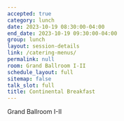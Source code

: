 ```yaml
---
accepted: true
category: lunch
date: 2023-10-19 08:30:00-04:00
end_date: 2023-10-19 09:30:00-04:00
group: lunch
layout: session-details
link: /catering-menus/
permalink: null
room: Grand Ballroom I-II
schedule_layout: full
sitemap: false
talk_slot: full
title: Continental Breakfast
---
```


Grand Ballroom I-II
